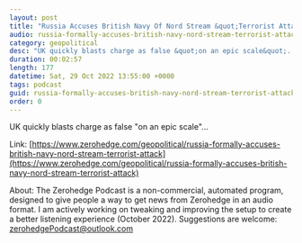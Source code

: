 ```yaml
---
layout: post
title: "Russia Accuses British Navy Of Nord Stream &quot;Terrorist Attack&quot;"
audio: russia-formally-accuses-british-navy-nord-stream-terrorist-attack-0
category: geopolitical
desc: "UK quickly blasts charge as false &quot;on an epic scale&quot;..."
duration: 00:02:57
length: 177
datetime: Sat, 29 Oct 2022 13:55:00 +0000
tags: podcast
guid: russia-formally-accuses-british-navy-nord-stream-terrorist-attack-0
order: 0
---
```

UK quickly blasts charge as false &quot;on an epic scale&quot;...

Link: [https://www.zerohedge.com/geopolitical/russia-formally-accuses-british-navy-nord-stream-terrorist-attack](https://www.zerohedge.com/geopolitical/russia-formally-accuses-british-navy-nord-stream-terrorist-attack)

About: The Zerohedge Podcast is a non-commercial, automated program, designed to give people a way to get news from Zerohedge in an audio format.  I am actively working on tweaking and improving the setup to create a better listening experience (October 2022).  Suggestions are welcome: [zerohedgePodcast@outlook.com](mailto:zerohedgePodcast@outlook.com)
